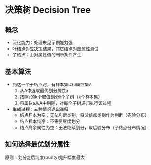 # 决策树 Decision Tree

## 概念

- 泛化能力：处理未见示例能力强
- 叶结点对应决策结果，其它结点对应属性测试
- 子结点：由对属性值的判断条件产生

## 基本算法

- 到达一个子结点时，有样本集D和属性集A
  1. 从A中选取最优划分属性a
  1. 按照a的k个取值划分k个子树（k个样本集）
  1. 将属性a从A中剔除，对每个子树递归执行该过程
- 生成过程：三种情况退出递归
  - 结点样本为空：无法判断类别，将父结点类别作为判断（先验分布）
  - 结点样本纯净：不需要继续划分
  - 结点剩余属性为空：无法继续划分，取后验分布（子结点分布情况）

## 如何选择最优划分属性

原则：划分之后纯度(purity)提升幅度最大
